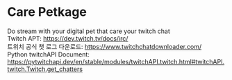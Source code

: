 # Care Petkage
Do stream with your digital pet that care your twitch chat  
Twitch APT: https://dev.twitch.tv/docs/irc/  
트위치 공식 챗 로그 다운로드: https://www.twitchchatdownloader.com/  
Python twitchAPI Document: https://pytwitchapi.dev/en/stable/modules/twitchAPI.twitch.html#twitchAPI.twitch.Twitch.get_chatters
